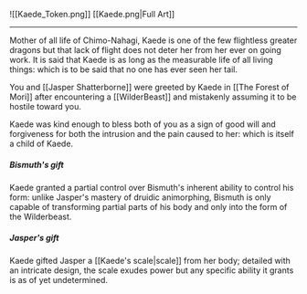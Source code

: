 ![[Kaede_Token.png]]
[[Kaede.png|Full Art]]

---

Mother of all life of Chimo-Nahagi, Kaede is one of the few flightless greater dragons but that lack of flight does not deter her from her ever on going work. It is said that Kaede is as long as the measurable life of all living things: which is to be said that no one has ever seen her tail.

You and [[Jasper Shatterborne]] were greeted by Kaede in [[The Forest of Mori]] after encountering a [[WilderBeast]] and mistakenly assuming it to be hostile toward you. 

Kaede was kind enough to bless both of you as a sign of good will and forgiveness for both the intrusion and the pain caused to her: which is itself a child of Kaede.

##### Bismuth's gift

Kaede granted a partial control over Bismuth's inherent ability to control his form: unlike Jasper's mastery of druidic animorphing, Bismuth is only capable of transforming partial parts of his body and only into the form of the Wilderbeast.

##### Jasper's gift

Kaede gifted Jasper a [[Kaede's scale|scale]] from her body; detailed with an intricate design, the scale exudes power but any specific ability it grants is as of yet undetermined.
